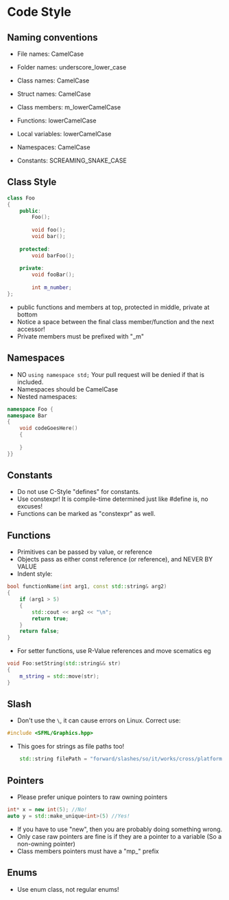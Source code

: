 # Code Style

## Naming conventions

* File names: CamelCase
* Folder names: underscore_lower_case

* Class names: CamelCase
* Struct names: CamelCase
* Class members: m_lowerCamelCase

* Functions: lowerCamelCase
* Local variables: lowerCamelCase

* Namespaces: CamelCase

* Constants: SCREAMING_SNAKE_CASE

## Class Style

```C++
class Foo
{
    public:
        Foo();
    
        void foo();
        void bar();
        
    protected:
        void barFoo();
        
    private:
        void fooBar();
        
        int m_number;
};
```

* public functions and members at top, protected in middle, private at bottom
* Notice a space between the final class member/function and the next accessor!
* Private members must be prefixed with "_m"

## Namespaces

* NO `using namespace std;` Your pull request will be denied if that is included.
* Namespaces should be CamelCase
* Nested namespaces: 

```C++
namespace Foo {
namespace Bar 
{
    void codeGoesHere()
    {
      
    }
}}
```

## Constants
* Do not use C-Style "defines" for constants.
* Use constexpr! It is compile-time determined just like #define is, no excuses!
* Functions can be marked as "constexpr" as well.

## Functions

* Primitives can be passed by value, or reference
* Objects pass as either const reference (or reference), and NEVER BY VALUE
* Indent style:

```C++
bool functionName(int arg1, const std::string& arg2)
{
    if (arg1 > 5)
    {
        std::cout << arg2 << "\n";
        return true;
    }
    return false;
}
```

* For setter functions, use R-Value references and move scematics eg

```C++
void Foo:setString(std::string&& str)
{
    m_string = std::move(str);
}
```

## Slash

* Don't use the `\`, it can cause errors on Linux. Correct use:
```C++
#include <SFML/Graphics.hpp>
```

* This goes for strings as file paths too!

```C++
    std::string filePath = "forward/slashes/so/it/works/cross/platform.png"
```
    
## Pointers

* Please prefer unique pointers to raw owning pointers
```C++
int* x = new int(5); //No!
auto y = std::make_unique<int>(5) //Yes!
```

* If you have to use "new", then you are probably doing something wrong.
* Only case raw pointers are fine is if they are a pointer to a variable (So a non-owning pointer)
* Class members pointers must have a "mp_" prefix

## Enums

* Use enum class, not regular enums!
